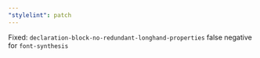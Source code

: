```yaml
---
"stylelint": patch
---
```


Fixed: `declaration-block-no-redundant-longhand-properties` false negative for `font-synthesis`
